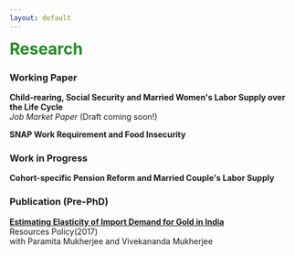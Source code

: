 ```yaml
---
layout: default
---
```


<span style=" color:ForestGreen; font-size:28px;">**Research**</span>

<!--
You can also find my articles on my Google Scholar profile. -->

### Working Paper

**Child-rearing, Social Security and Married Women's Labor Supply over the Life Cycle** <br>
*Job Market Paper* (Draft coming soon!) <br>

**SNAP Work Requirement and Food Insecurity**


### Work in Progress

**Cohort-specific Pension Reform and Married Couple's Labor Supply**

### Publication (Pre-PhD)


**[Estimating Elasticity of Import Demand for Gold in India](https://www.sciencedirect.com/science/article/abs/pii/S0301420716302410?via%3Dihub)**    
Resources Policy(2017) <br>
with Paramita Mukherjee and Vivekananda Mukherjee 





<br><br>
